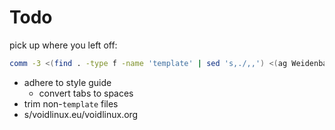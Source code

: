 Todo
====

pick up where you left off:

```sh
comm -3 <(find . -type f -name 'template' | sed 's,./,,') <(ag Weidenbaum -l)
```

- adhere to style guide
  - convert tabs to spaces
- trim non-`template` files
- s/voidlinux.eu/voidlinux.org

